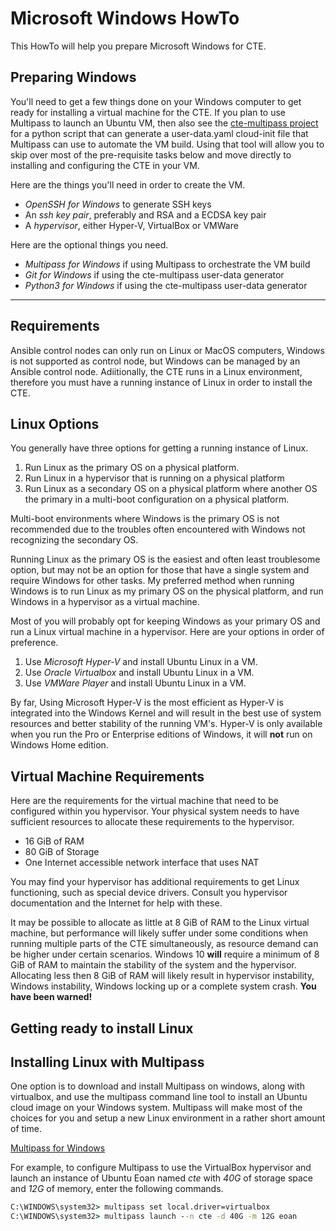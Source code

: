 # Microsoft Windows HowTo

This HowTo will help you prepare Microsoft Windows for CTE.

## Preparing Windows

You'll need to get a few things done on your Windows computer to get ready for installing a virtual machine for the CTE.  If you plan to use Multipass to launch an Ubuntu VM, then also see the [cte-multipass project](https://github.com/chuck650/cte-multipass "A python script, vars file and jinja2 template to create a cloud-init user-data file for multipass") for a python script that can generate a user-data.yaml cloud-init file that Multipass can use to automate the VM build.  Using that tool will allow you to skip over most of the pre-requisite tasks below and move directly to installing and configuring  the CTE in your VM.

Here are the things you'll need in order to create the VM.

* *OpenSSH for Windows* to generate SSH keys
* An *ssh key pair*, preferably and RSA and a ECDSA key pair
* A *hypervisor*, either Hyper-V, VirtualBox or VMWare

Here are the optional things you need.

* *Multipass for Windows* if using Multipass to orchestrate the VM build
* *Git for Windows* if using the cte-multipass user-data generator
* *Python3 for Windows* if using the cte-multipass user-data generator

---

## Requirements

Ansible control nodes can only run on Linux or MacOS computers, Windows is not supported as control node, but Windows can be managed by an Ansible control node.  Adiitionally, the CTE runs in a Linux environment, therefore you must have a running instance of Linux in order to install the CTE.

## Linux Options

You generally have three options for getting a running instance of Linux.

1. Run Linux as the primary OS on a physical platform.
2. Run Linux in a hypervisor that is running on a physical platform
3. Run Linux as a secondary OS on a physical platform where another OS the primary in a multi-boot configuration on a physical platform.

Multi-boot environments where Windows is the primary OS is not recommended due to the troubles often encountered with Windows not recognizing the secondary OS.

Running Linux as the primary OS is the easiest and often least troublesome option, but may not be an option for those that have a single system and require Windows for other tasks.  My preferred method when running Windows is to run Linux as my primary OS on the physical platform, and run Windows in a hypervisor as a virtual machine.

Most of you will probably opt for keeping Windows as your primary OS and run a Linux virtual machine in a hypervisor.  Here are your options in order of preference.

1. Use *Microsoft Hyper-V* and install Ubuntu Linux in a VM.
2. Use *Oracle Virtualbox* and install Ubuntu Linux in a VM.
3. Use *VMWare Player* and install Ubuntu Linux in a VM.

By far, Using Microsoft Hyper-V is the most efficient as Hyper-V is integrated into the Windows Kernel and will result in the best use of system resources and better stability of the running VM's.  Hyper-V is only available when you run the Pro or Enterprise editions of Windows, it will **not** run on Windows Home edition.

## Virtual Machine Requirements

Here are the requirements for the virtual machine that need to be configured within you hypervisor.  Your physical system needs to have sufficient resources to allocate these requirements to the hypervisor.

* 16 GiB of RAM
* 80 GiB of Storage
* One Internet accessible network interface that uses NAT

You may find your hypervisor has additional requirements to get Linux functioning, such as special device drivers.  Consult you hypervisor documentation and the Internet for help with these.

It may be possible to allocate as little at 8 GiB of RAM to the Linux virtual machine, but performance will likely suffer under some conditions when running multiple parts of the CTE simultaneously, as resource demand can be higher under certain scenarios.  Windows 10 **will** require a minimum of 8 GiB of RAM to maintain the stability of the system and the hypervisor.  Allocating less then 8 GiB of RAM will likely result in hypervisor instability, Windows instability, Windows locking up or a complete system crash.  **You have been warned!**

## Getting ready to install Linux



## Installing Linux with Multipass

One option is to download and install Multipass on windows, along with virtualbox, and use the multipass command line tool to install an Ubuntu cloud image on your Windows system.  Multipass will make most of the choices for you and setup a new Linux environment in a rather short amount of time.

[Multipass for Windows](https://multipass.run/docs/installing-on-windows "How to intall Multipass on Windows")

For example, to configure Multipass to use the VirtualBox hypervisor and launch an instance of Ubuntu Eoan named *cte* with *40G* of storage space and *12G* of memory, enter the following commands.

```cmd
C:\WINDOWS\system32> multipass set local.driver=virtualbox
C:\WINDOWS\system32> multipass launch --n cte -d 40G -m 12G eoan
```
